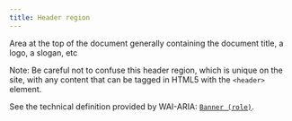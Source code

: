 ```yaml
---
title: Header region
---
```


Area at the top of the document generally containing the document title, a logo, a slogan, etc

Note: Be careful not to confuse this header region, which is unique on the site, with any content that can be tagged in HTML5 with the `<header>` element.

See the technical definition provided by WAI-ARIA: <span lang="en">[`Banner (role)`](https://www.w3.org/TR/wai-aria-1.1/#banner)</span>.
